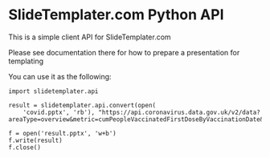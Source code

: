 # SlideTemplater.com Python API

This is a simple client API for SlideTemplater.com

Please see documentation there for how to prepare a presentation for templating

You can use it as the following:

~~~
import slidetemplater.api

result = slidetemplater.api.convert(open(
    'covid.pptx', 'rb'), "https://api.coronavirus.data.gov.uk/v2/data?areaType=overview&metric=cumPeopleVaccinatedFirstDoseByVaccinationDate&format=json")

f = open('result.pptx', 'w+b')
f.write(result)
f.close()
~~~